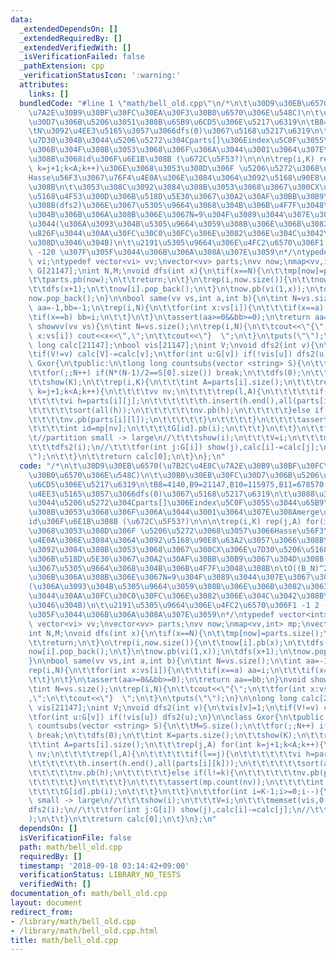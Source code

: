 ```yaml
---
data:
  _extendedDependsOn: []
  _extendedRequiredBy: []
  _extendedVerifiedWith: []
  _isVerificationFailed: false
  _pathExtension: cpp
  _verificationStatusIcon: ':warning:'
  attributes:
    links: []
  bundledCode: "#line 1 \"math/bell_old.cpp\"\n/*\n\t\u30D9\u30EB\u6570(\u7B2C\u4E8C\
    \u7A2E\u30B9\u30BF\u30FC\u30EA\u30F3\u30B0\u6570\u306E\u548C)\n\t\u30B0\u30EB\u30FC\
    \u30D7\u306B\u5206\u3051\u308B\u65B9\u6CD5\u306E\u5217\u6319\n\tB8=4140,B9=21147,B10=115975,B11=678570,...\n\
    \tN\u3092\u4EE3\u5165\u3057\u3066dfs(0)\u3067\u5168\u5217\u6319\n\t\u3088\u308A\
    \u7D30\u304B\u3044\u5206\u5272\u304Cparts[]\u306Eindex\u5C0F\u3055\u3044\u65B9\
    \u306B\u304F\u308B\u3053\u3068\u306F\u306A\u3044\u3001\u3064\u307E\u308Amerge\u3059\
    \u308B\u3068id\u306F\u6E1B\u308B (\u672C\u5F53?)\n\n\n\trep(i,K) rep(j,A) for(int\
    \ k=j+1;k<A;k++)\u306E\u3068\u3053\u308D\u306F \u5206\u5272\u3068\u3057\u3066\
    Hasse\u56F3\u3067\u76F4\u4E0A\u306E\u3084\u3064\u3092\u5168\u90E8\u63A2\u3057\u3066\
    \u308B\n\t\u3053\u308C\u3092\u3084\u308B\u3053\u3068\u3067\u300CX\u306E\u7D30\u5206\
    \u5168\u4F53\u300D\u306B\u518D\u5E30\u3067\u30A2\u30AF\u30BB\u30B9\u3067\u304D\
    \u308B(dfs2)\u306E\u3067\u5305\u9664\u3068\u304B\u306B\u4F7F\u3048\u308B\n\tO((B_N)^2)\u3068\
    \u304B\u306B\u306A\u308B\u306E\u3067N=9\u304F\u3089\u3044\u307E\u3067\u3063\u307D\
    \u3044(\u306A\u3093\u304B\u5305\u9664\u3059\u308B\u306E\u306B\u3082\u3063\u3068\
    \u826F\u3044\u30AA\u30FC\u30C0\u30FC\u306E\u3082\u306E\u304C\u3042\u308B\u3060\
    \u308D\u3046\u304B)\n\t\u2191\u5305\u9664\u306E\u4FC2\u6570\u306F1 -1 2 -6 24\
    \ -120 \u307F\u305F\u3044\u306B\u306A\u308A\u307E\u3059\n*/\ntypedef vector<int>\
    \ vi;\ntypedef vector<vi> vv;\nvector<vv> parts;\nvv now;\nmap<vv,int> mp;\nvector<int>\
    \ G[21147];\nint N,M;\nvoid dfs(int x){\n\tif(x==N){\n\t\tmp[now]=parts.size();\n\
    \t\tparts.pb(now);\n\t\treturn;\n\t}\n\trep(i,now.size()){\n\t\tnow[i].pb(x);\n\
    \t\tdfs(x+1);\n\t\tnow[i].pop_back();\n\t}\n\tnow.pb(vi(1,x));\n\tdfs(x+1);\n\t\
    now.pop_back();\n}\n\nbool same(vv vs,int a,int b){\n\tint N=vs.size();\n\tint\
    \ aa=-1,bb=-1;\n\trep(i,N){\n\t\tfor(int x:vs[i]){\n\t\t\tif(x==a) aa=i;\n\t\t\
    \tif(x==b) bb=i;\n\t\t}\n\t}\n\tassert(aa>=0&&bb>=0);\n\treturn aa==bb;\n}\nvoid\
    \ showvv(vv vs){\n\tint N=vs.size();\n\trep(i,N){\n\t\tcout<<\"{\";\n\t\tfor(int\
    \ x:vs[i]) cout<<x<<\",\";\n\t\tcout<<\"}  \";\n\t}\n\tputs(\"\");\n}\n\nlong\
    \ long calc[21147];\nbool vis[21147];\nint V;\nvoid dfs2(int v){\n\tvis[v]=1;\n\
    \tif(V!=v) calc[V]-=calc[v];\n\tfor(int u:G[v]) if(!vis[u]) dfs2(u);\n}\n\nclass\
    \ Gxor{\n\tpublic:\n\tlong long countsubs(vector <string> S){\n\t\tM=S.size();\n\
    \t\tfor(;;N++) if(N*(N-1)/2==S[0].size()) break;\n\t\tdfs(0);\n\t\tint K=parts.size();\n\
    \t\tshow(K);\n\t\trep(i,K){\n\t\t\tint A=parts[i].size();\n\t\t\trep(j,A) for(int\
    \ k=j+1;k<A;k++){\n\t\t\t\tvv nv;\n\t\t\t\trep(l,A){\n\t\t\t\t\tif(l==j){\n\t\t\
    \t\t\t\tvi h=parts[i][j];\n\t\t\t\t\t\th.insert(h.end(),all(parts[i][k]));\n\t\
    \t\t\t\t\tsort(all(h));\n\t\t\t\t\t\tnv.pb(h);\n\t\t\t\t\t}else if(l!=k){\n\t\t\
    \t\t\t\tnv.pb(parts[i][l]);\n\t\t\t\t\t}\n\t\t\t\t}\n\t\t\t\tassert(mp.count(nv));\n\
    \t\t\t\tint id=mp[nv];\n\t\t\t\tG[id].pb(i);\n\t\t\t}\n\t\t}\n\t\tfor(int i=K-1;i>=0;i--){\t\
    \t//partition small -> large\n//\t\t\tshow(i);\n\t\t\tV=i;\n\t\t\tmemset(vis,0,K);\n\
    \t\t\tdfs2(i);\n//\t\t\tfor(int j:G[i]) show(j),calc[i]-=calc[j];\n//\t\t\tputs(\"\
    \");\n\t\t}\n\t\treturn calc[0];\n\t}\n};\n"
  code: "/*\n\t\u30D9\u30EB\u6570(\u7B2C\u4E8C\u7A2E\u30B9\u30BF\u30FC\u30EA\u30F3\
    \u30B0\u6570\u306E\u548C)\n\t\u30B0\u30EB\u30FC\u30D7\u306B\u5206\u3051\u308B\u65B9\
    \u6CD5\u306E\u5217\u6319\n\tB8=4140,B9=21147,B10=115975,B11=678570,...\n\tN\u3092\
    \u4EE3\u5165\u3057\u3066dfs(0)\u3067\u5168\u5217\u6319\n\t\u3088\u308A\u7D30\u304B\
    \u3044\u5206\u5272\u304Cparts[]\u306Eindex\u5C0F\u3055\u3044\u65B9\u306B\u304F\
    \u308B\u3053\u3068\u306F\u306A\u3044\u3001\u3064\u307E\u308Amerge\u3059\u308B\u3068\
    id\u306F\u6E1B\u308B (\u672C\u5F53?)\n\n\n\trep(i,K) rep(j,A) for(int k=j+1;k<A;k++)\u306E\
    \u3068\u3053\u308D\u306F \u5206\u5272\u3068\u3057\u3066Hasse\u56F3\u3067\u76F4\
    \u4E0A\u306E\u3084\u3064\u3092\u5168\u90E8\u63A2\u3057\u3066\u308B\n\t\u3053\u308C\
    \u3092\u3084\u308B\u3053\u3068\u3067\u300CX\u306E\u7D30\u5206\u5168\u4F53\u300D\
    \u306B\u518D\u5E30\u3067\u30A2\u30AF\u30BB\u30B9\u3067\u304D\u308B(dfs2)\u306E\
    \u3067\u5305\u9664\u3068\u304B\u306B\u4F7F\u3048\u308B\n\tO((B_N)^2)\u3068\u304B\
    \u306B\u306A\u308B\u306E\u3067N=9\u304F\u3089\u3044\u307E\u3067\u3063\u307D\u3044\
    (\u306A\u3093\u304B\u5305\u9664\u3059\u308B\u306E\u306B\u3082\u3063\u3068\u826F\
    \u3044\u30AA\u30FC\u30C0\u30FC\u306E\u3082\u306E\u304C\u3042\u308B\u3060\u308D\
    \u3046\u304B)\n\t\u2191\u5305\u9664\u306E\u4FC2\u6570\u306F1 -1 2 -6 24 -120 \u307F\
    \u305F\u3044\u306B\u306A\u308A\u307E\u3059\n*/\ntypedef vector<int> vi;\ntypedef\
    \ vector<vi> vv;\nvector<vv> parts;\nvv now;\nmap<vv,int> mp;\nvector<int> G[21147];\n\
    int N,M;\nvoid dfs(int x){\n\tif(x==N){\n\t\tmp[now]=parts.size();\n\t\tparts.pb(now);\n\
    \t\treturn;\n\t}\n\trep(i,now.size()){\n\t\tnow[i].pb(x);\n\t\tdfs(x+1);\n\t\t\
    now[i].pop_back();\n\t}\n\tnow.pb(vi(1,x));\n\tdfs(x+1);\n\tnow.pop_back();\n\
    }\n\nbool same(vv vs,int a,int b){\n\tint N=vs.size();\n\tint aa=-1,bb=-1;\n\t\
    rep(i,N){\n\t\tfor(int x:vs[i]){\n\t\t\tif(x==a) aa=i;\n\t\t\tif(x==b) bb=i;\n\
    \t\t}\n\t}\n\tassert(aa>=0&&bb>=0);\n\treturn aa==bb;\n}\nvoid showvv(vv vs){\n\
    \tint N=vs.size();\n\trep(i,N){\n\t\tcout<<\"{\";\n\t\tfor(int x:vs[i]) cout<<x<<\"\
    ,\";\n\t\tcout<<\"}  \";\n\t}\n\tputs(\"\");\n}\n\nlong long calc[21147];\nbool\
    \ vis[21147];\nint V;\nvoid dfs2(int v){\n\tvis[v]=1;\n\tif(V!=v) calc[V]-=calc[v];\n\
    \tfor(int u:G[v]) if(!vis[u]) dfs2(u);\n}\n\nclass Gxor{\n\tpublic:\n\tlong long\
    \ countsubs(vector <string> S){\n\t\tM=S.size();\n\t\tfor(;;N++) if(N*(N-1)/2==S[0].size())\
    \ break;\n\t\tdfs(0);\n\t\tint K=parts.size();\n\t\tshow(K);\n\t\trep(i,K){\n\t\
    \t\tint A=parts[i].size();\n\t\t\trep(j,A) for(int k=j+1;k<A;k++){\n\t\t\t\tvv\
    \ nv;\n\t\t\t\trep(l,A){\n\t\t\t\t\tif(l==j){\n\t\t\t\t\t\tvi h=parts[i][j];\n\
    \t\t\t\t\t\th.insert(h.end(),all(parts[i][k]));\n\t\t\t\t\t\tsort(all(h));\n\t\
    \t\t\t\t\tnv.pb(h);\n\t\t\t\t\t}else if(l!=k){\n\t\t\t\t\t\tnv.pb(parts[i][l]);\n\
    \t\t\t\t\t}\n\t\t\t\t}\n\t\t\t\tassert(mp.count(nv));\n\t\t\t\tint id=mp[nv];\n\
    \t\t\t\tG[id].pb(i);\n\t\t\t}\n\t\t}\n\t\tfor(int i=K-1;i>=0;i--){\t\t//partition\
    \ small -> large\n//\t\t\tshow(i);\n\t\t\tV=i;\n\t\t\tmemset(vis,0,K);\n\t\t\t\
    dfs2(i);\n//\t\t\tfor(int j:G[i]) show(j),calc[i]-=calc[j];\n//\t\t\tputs(\"\"\
    );\n\t\t}\n\t\treturn calc[0];\n\t}\n};\n"
  dependsOn: []
  isVerificationFile: false
  path: math/bell_old.cpp
  requiredBy: []
  timestamp: '2018-09-18 03:14:42+09:00'
  verificationStatus: LIBRARY_NO_TESTS
  verifiedWith: []
documentation_of: math/bell_old.cpp
layout: document
redirect_from:
- /library/math/bell_old.cpp
- /library/math/bell_old.cpp.html
title: math/bell_old.cpp
---
```

